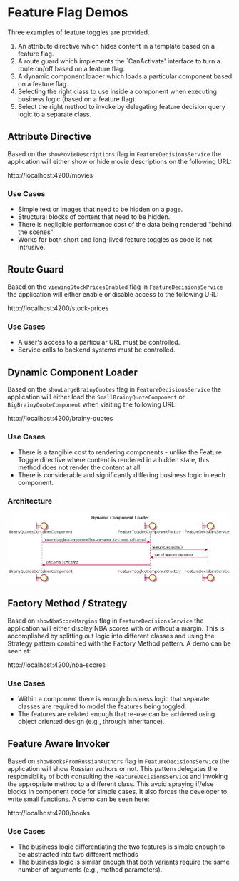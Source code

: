 # Feature Flag Demos

Three examples of feature toggles are provided. 

1. An attribute directive which hides content in a template based on a feature flag.
2. A route guard which implements the `CanActivate' interface to turn a route on/off based on a feature flag.
3. A dynamic component loader which loads a particular component based on a feature flag.
4. Selecting the right class to use inside a component when executing business logic (based on a feature flag).
5. Select the right method to invoke by delegating feature decision query logic to a separate class.

## Attribute Directive

Based on the `showMovieDescriptions` flag in `FeatureDecisionsService` the application will 
either show or hide movie descriptions on the following URL:

http://localhost:4200/movies

### Use Cases

- Simple text or images that need to be hidden on a page.
- Structural blocks of content that need to be hidden.
- There is negligible performance cost of the data being rendered "behind the scenes"
- Works for both short and long-lived feature toggles as code is not intrusive.

## Route Guard

Based on the `viewingStockPricesEnabled` flag in `FeatureDecisionsService` the application 
will either enable or disable access to the following URL:

http://localhost:4200/stock-prices

### Use Cases

- A user's access to a particular URL must be controlled.
- Service calls to backend systems must be controlled.


## Dynamic Component Loader

Based on the `showLargeBrainyQuotes` flag in `FeatureDecisionsService` the application will either load the
`SmallBrainyQuoteComponent` or `BigBrainyQuoteComponent` when visiting the following URL:

http://localhost:4200/brainy-quotes

### Use Cases

- There is a tangible cost to rendering components - unlike the Feature Toggle directive where content 
is rendered in a hidden state, this method does not render the content at all.
- There is considerable and significantly differing business logic in each component.

### Architecture

![Dynamic Component Loader - Sequence Diagram](docs/dynamic-component-loader.png "Dynamic Component Loader - Sequence Diagram")


## Factory Method / Strategy

Based on `showNbaScoreMargins` flag in `FeatureDecisionsService` the application will either display NBA scores 
with or without a margin. This is accomplished by splitting out logic into different classes and using the Strategy
pattern combined with the Factory Method pattern. A demo can be seen at: 

http://localhost:4200/nba-scores

### Use Cases

- Within a component there is enough business logic that separate classes are required to model the features being
toggled.
- The features are related enough that re-use can be achieved using object oriented design (e.g., through inheritance).

## Feature Aware Invoker

Based on `showBooksFromRussianAuthors` flag in `FeatureDecisionsService` the application will show Russian authors
or not. This pattern delegates the responsibility of both consulting the `FeatureDecisionsService` and invoking
the appropriate method to a different class. This avoid spraying if/else blocks in component code for simple 
cases. It also forces the developer to write small functions. A demo can be seen here:

http://localhost:4200/books

### Use Cases

- The business logic differentiating the two features is simple enough to be abstracted into two different methods
- The business logic is similar enough that both variants require the same number of arguments 
(e.g., method parameters).
